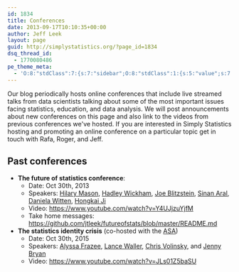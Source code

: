 ```yaml
---
id: 1834
title: Conferences
date: 2013-09-17T10:10:35+00:00
author: Jeff Leek
layout: page
guid: http://simplystatistics.org/?page_id=1834
dsq_thread_id:
  - 1770080486
pe_theme_meta:
  - 'O:8:"stdClass":7:{s:7:"sidebar";O:8:"stdClass":1:{s:5:"value";s:7:"default";}s:2:"bg";O:8:"stdClass":9:{s:4:"type";s:5:"image";s:5:"video";s:74:"http://simplystatistics.org/wp-content/themes/visia/images/video/video.mp4";s:7:"gallery";s:2:"-1";s:10:"background";s:65:"http://simplystatistics.org/wp-content/themes/visia/images/bg.jpg";s:9:"headlines";a:3:{i:0;s:19:"Creative solutions.";i:1;s:15:"Creative ideas.";i:2;s:16:"Creative design.";}s:6:"label1";s:10:"Learn more";s:4:"url1";s:9:"#about-us";s:6:"label2";s:7:"Buy Now";s:4:"url2";s:1:"#";}s:4:"blog";O:8:"stdClass":6:{s:5:"count";s:2:"10";s:5:"pager";s:3:"yes";s:6:"sticky";s:3:"yes";s:8:"category";s:0:"";s:3:"tag";s:0:"";s:6:"format";s:0:"";}s:9:"portfolio";O:8:"stdClass":1:{s:5:"count";s:0:"";}s:8:"services";O:8:"stdClass":1:{s:10:"background";s:65:"http://simplystatistics.org/wp-content/themes/visia/images/bg.jpg";}s:7:"clients";O:8:"stdClass":1:{s:10:"background";s:65:"http://simplystatistics.org/wp-content/themes/visia/images/bg.jpg";}s:10:"background";O:8:"stdClass":2:{s:10:"background";s:65:"http://simplystatistics.org/wp-content/themes/visia/images/bg.jpg";s:8:"parallax";s:3:"yes";}}'
---
```


Our blog periodically hosts online conferences that include live streamed talks from data scientists talking about some of the most important issues facing statistics, education, and data analysis. We will post announcements about new conferences on this page and also link to the videos from previous conferences we've hosted. If you are interested in Simply Statistics hosting and promoting an online conference on a particular topic get in touch with Rafa, Roger, and Jeff.

## Past conferences

* __The future of statistics conference__: 
    * Date: Oct 30th, 2013
    * Speakers: [Hilary Mason](http://www.hilarymason.com/), [Hadley Wickham](http://had.co.nz/), [Joe Blitzstein](http://www.people.fas.harvard.edu/~blitz/Site/Home.html), [Sinan Aral](http://web.mit.edu/sinana/www/), [Daniela Witten](http://www.biostat.washington.edu/~dwitten/), [Hongkai Ji](http://www.biostat.jhsph.edu/~hji/)
    * Video: https://www.youtube.com/watch?v=Y4UJjzuYjfM
    * Take home messages: https://github.com/jtleek/futureofstats/blob/master/README.md
* __The statistics identity crisis__ (co-hosted with the [ASA](http://www.amstat.org/))
    * Date: Oct 30th, 2015
    * Speakers: [Alyssa Frazee](http://alyssafrazee.com/), [Lance Waller](http://web1.sph.emory.edu/users/lwaller/), [Chris Volinsky](http://www2.research.att.com/~volinsky/), and [Jenny Bryan](http://www.stat.ubc.ca/~jenny/)
    * Video: https://www.youtube.com/watch?v=JLs01Z5baSU
    

